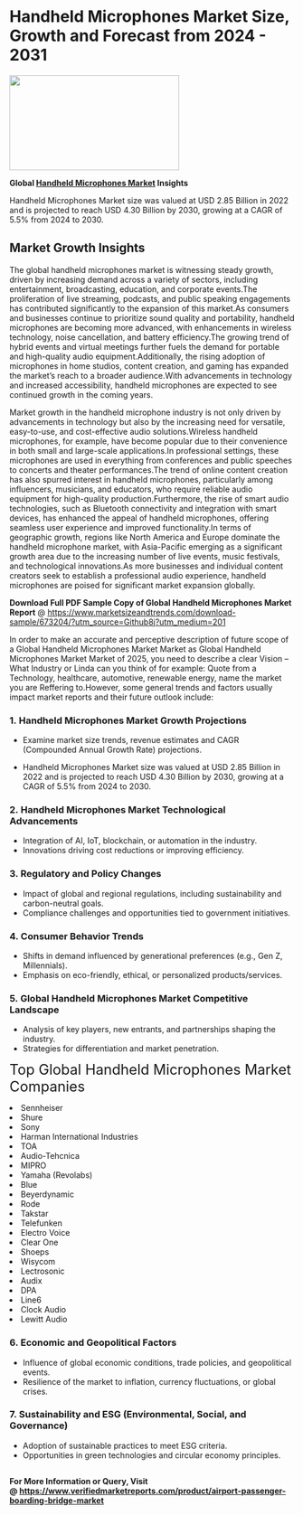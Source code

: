 <H1>Handheld Microphones Market Size, Growth and Forecast from 2024 - 2031</H1><img class="aligncenter size-medium wp-image-584254" src="https://thirdeyenews.in/wp-content/uploads/2024/09/Global-Market-Research-300x168.jpeg" alt="" width="300" height="168" /><p><strong>Global&nbsp;<a href="https://www.marketsizeandtrends.com/download-sample/673204/?utm_source=Github8j?utm_medium=201">Handheld Microphones Market</a> Insights</strong></p><p>Handheld Microphones Market size was valued at USD 2.85 Billion in 2022 and is projected to reach USD 4.30 Billion by 2030, growing at a CAGR of 5.5% from 2024 to 2030.</p><p><h2>Market Growth Insights</h2> <p>The global handheld microphones market is witnessing steady growth, driven by increasing demand across a variety of sectors, including entertainment, broadcasting, education, and corporate events.The proliferation of live streaming, podcasts, and public speaking engagements has contributed significantly to the expansion of this market.As consumers and businesses continue to prioritize sound quality and portability, handheld microphones are becoming more advanced, with enhancements in wireless technology, noise cancellation, and battery efficiency.The growing trend of hybrid events and virtual meetings further fuels the demand for portable and high-quality audio equipment.Additionally, the rising adoption of microphones in home studios, content creation, and gaming has expanded the market’s reach to a broader audience.With advancements in technology and increased accessibility, handheld microphones are expected to see continued growth in the coming years.</p> <p>Market growth in the handheld microphone industry is not only driven by advancements in technology but also by the increasing need for versatile, easy-to-use, and cost-effective audio solutions.Wireless handheld microphones, for example, have become popular due to their convenience in both small and large-scale applications.In professional settings, these microphones are used in everything from conferences and public speeches to concerts and theater performances.The trend of online content creation has also spurred interest in handheld microphones, particularly among influencers, musicians, and educators, who require reliable audio equipment for high-quality production.Furthermore, the rise of smart audio technologies, such as Bluetooth connectivity and integration with smart devices, has enhanced the appeal of handheld microphones, offering seamless user experience and improved functionality.In terms of geographic growth, regions like North America and Europe dominate the handheld microphone market, with Asia-Pacific emerging as a significant growth area due to the increasing number of live events, music festivals, and technological innovations.As more businesses and individual content creators seek to establish a professional audio experience, handheld microphones are poised for significant market expansion globally.<p><span class=""><strong>Download Full PDF Sample Copy of Global Handheld Microphones Market Report</strong> @ <a href="https://www.marketsizeandtrends.com/download-sample/673204/?utm_source=Github8j?utm_medium=201" target="_blank">https://www.marketsizeandtrends.com/download-sample/673204/?utm_source=Github8j?utm_medium=201</a></span></p><p>In order to make an accurate and perceptive description of future scope of a Global&nbsp;Handheld Microphones Market Market as Global&nbsp;Handheld Microphones Market Market of 2025, you need to describe a clear Vision &ndash; What Industry or Linda can you think of for example: Quote from a Technology, healthcare, automotive, renewable energy, name the market you are Reffering to.However, some general trends and factors usually impact market reports and their future outlook include:</p><h3>1.&nbsp;<strong>Handheld Microphones Market Growth Projections</strong></h3><ul><li>Examine market size trends, revenue estimates and CAGR (Compounded Annual Growth Rate) projections.</li><li><p>Handheld Microphones Market size was valued at USD 2.85 Billion in 2022 and is projected to reach USD 4.30 Billion by 2030, growing at a CAGR of 5.5% from 2024 to 2030.</p></li></ul><h3>2.&nbsp;<strong>Handheld Microphones Market Technological Advancements</strong></h3><ul><li>Integration of AI, IoT, blockchain, or automation in the industry.</li><li>Innovations driving cost reductions or improving efficiency.</li></ul><h3>3.&nbsp;<strong>Regulatory and Policy Changes</strong></h3><ul><li>Impact of global and regional regulations, including sustainability and carbon-neutral goals.</li><li>Compliance challenges and opportunities tied to government initiatives.</li></ul><h3>4.&nbsp;<strong>Consumer Behavior Trends</strong></h3><ul><li>Shifts in demand influenced by generational preferences (e.g., Gen Z, Millennials).</li><li>Emphasis on eco-friendly, ethical, or personalized products/services.</li></ul><h3>5.&nbsp;<strong>Global Handheld Microphones Market Competitive Landscape</strong></h3><ul><li>Analysis of key players, new entrants, and partnerships shaping the industry.</li><li>Strategies for differentiation and market penetration.</li></ul><p data-pm-slice="1 1 []"><span style="color: inherit; font-family: inherit; font-size: 25px;">Top Global Handheld Microphones Market Companies</span></p><div class="" data-test-id=""><p><li>Sennheiser</li><li> Shure</li><li> Sony</li><li> Harman International Industries</li><li> TOA</li><li> Audio-Tehcnica</li><li> MIPRO</li><li> Yamaha (Revolabs)</li><li> Blue</li><li> Beyerdynamic</li><li> Rode</li><li> Takstar</li><li> Telefunken</li><li> Electro Voice</li><li> Clear One</li><li> Shoeps</li><li> Wisycom</li><li> Lectrosonic</li><li> Audix</li><li> DPA</li><li> Line6</li><li> Clock Audio</li><li> Lewitt Audio</li></p></div><h3>6.&nbsp;<strong>Economic and Geopolitical Factors</strong></h3><ul><li>Influence of global economic conditions, trade policies, and geopolitical events.</li><li>Resilience of the market to inflation, currency fluctuations, or global crises.</li></ul><h3>7.&nbsp;<strong>Sustainability and ESG (Environmental, Social, and Governance)</strong></h3><ul><li>Adoption of sustainable practices to meet ESG criteria.</li><li>Opportunities in green technologies and circular economy principles.</li></ul><h2><strong style="font-size: 14px;">For More Information or Query, Visit @&nbsp;</strong><a style="background-color: #ffffff; font-size: 14px;" href="https://www.marketsizeandtrends.com/report/handheld-microphones-market/" target="_blank">https://www.verifiedmarketreports.com/product/airport-passenger-boarding-bridge-market</a></h2>
